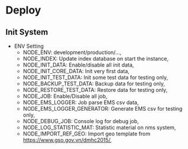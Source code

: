 
# Deploy

## Init System
- ENV Setting
  - NODE_ENV: development/production/...,
  - NODE_INDEX: Update index database on start the instance,
  - NODE_INIT_DATA: Enable/disable all init data,
  - NODE_INIT_CORE_DATA: Init very first data,
  - NODE_INIT_TEST_DATA: Init some test data for testing only,
  - NODE_BACKUP_TEST_DATA: Backup data for testing only,
  - NODE_RESTORE_TEST_DATA: Restore data for testing only,
  - NODE_JOB: Enable/Disable all job,
  - NODE_EMS_LOGGER: Job parse EMS csv data,
  - NODE_EMS_LOGGER_GENERATOR: Generate EMS csv for testing only,
  - NODE_DEBUG_JOB: Console log for debug job,
  - NODE_LOG_STATISTIC_MAT: Statistic material on nms system,
  - NODE_IMPORT_REF_GEO: Import geo template from https://www.gso.gov.vn/dmhc2015/,
  